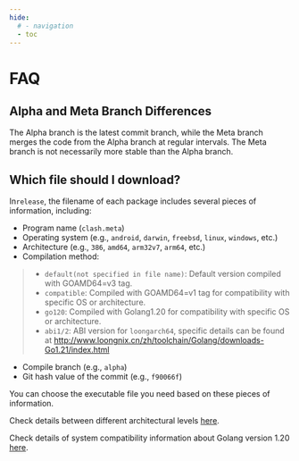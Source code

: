 ```yaml
---
hide:
  # - navigation
  - toc
---
```

# FAQ

## Alpha and Meta Branch Differences

The Alpha branch is the latest commit branch, while the Meta branch merges the code from the Alpha branch at regular intervals. The Meta branch is not necessarily more stable than the Alpha branch.

## Which file should I download?

In`release`, the filename of each package includes several pieces of information, including:

* Program name (`clash.meta`)
* Operating system (e.g., `android`, `darwin`, `freebsd`, `linux`, `windows`, etc.)
* Architecture (e.g., `386`, `amd64`, `arm32v7`, `arm64`, etc.)
* Compilation method:
>
> * `default(not specified in file name)`: Default version compiled with GOAMD64=v3 tag.
> * `compatible`: Compiled with GOAMD64=v1 tag for compatibility with specific OS or architecture.
> * `go120`: Compiled with Golang1.20 for compatibility with specific OS or architecture.
> * `abi1/2`: ABI version for `loongarch64`, specific details can be found at <http://www.loongnix.cn/zh/toolchain/Golang/downloads-Go1.21/index.html>
>
* Compile branch (e.g., `alpha`)
* Git hash value of the commit (e.g., `f90066f`)

You can choose the executable file you need based on these pieces of information.

Check details between different architectural levels [here](https://github.com/golang/go/wiki/MinimumRequirements#amd64).

Check details of system compatibility information about Golang version 1.20 [here](https://go.dev/doc/go1.20#ports).
